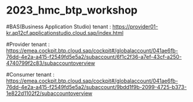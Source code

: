 # 2023_hmc_btp_workshop

#BAS(Business Application Studio) tenant :
https://provider01-kr.ap12cf.applicationstudio.cloud.sap/index.html

#Provider tenant :
https://emea.cockpit.btp.cloud.sap/cockpit#/globalaccount/041ae6fb-76dd-4e2a-a415-f2549fd5e5a2/subaccount/6f1c2f36-a7ef-43cf-a250-4740799f2c83/subaccountoverview

#Consumer tenant : 
https://emea.cockpit.btp.cloud.sap/cockpit#/globalaccount/041ae6fb-76dd-4e2a-a415-f2549fd5e5a2/subaccount/9bdd1f9b-2099-4725-b373-1e822d1102f2/subaccountoverview
